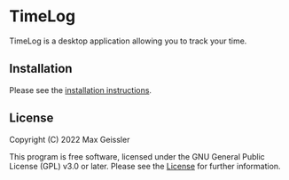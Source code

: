 # TimeLog

TimeLog is a desktop application allowing you to track your time.


## Installation

Please see the [installation instructions](docs/Installation.md).


## License

Copyright (C) 2022 Max Geissler

This program is free software, licensed under the GNU General Public License (GPL) v3.0 or later.
Please see the [License](LICENSE.md) for further information.
